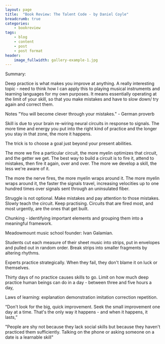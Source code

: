 ```yaml
---
layout: page
title:  "Book Review: The Talent Code - by Daniel Coyle"
breadcrumb: true
categories:
    - bookreview
tags:
    - blog
    - content
    - post
    - post format
header:
    image_fullwidth: gallery-example-1.jpg
---
```

Summary:

Deep practice is what makes you improve at anything. A really interesting topic - need to think how I can apply this to playing musical instruments and learning languages for my own purposes.
It means essentially operating at the limit of your skill, so that you make mistakes and have to slow down/ try again and correct them.

Notes
"You will become clever through your mistakes." - German proverb

Skill is due to your brain re-wiring neural circuits in response to signals. The more time and energy you put into the right kind of practice and the longer you stay in that zone, the more it happens.

The trick is to choose a goal just beyond your present abilities.

The more we fire a particular circuit, the more myelin optimizes that circuit, and the getter we get. The best way to build a circuit is to fire it, attend to mistakes, then fire it again, over and over. The more we develop a skill, the less we're aware of it. 

The more the nerve fires, the more myelin wraps around it. The more myelin wraps around it, the faster the signals travel, increasing velocities up to one hundred times over signals sent through an uninsulated fiber.

Struggle is not optional. Make mistakes and pay attention to those mistakes. Slowly teach the circuit. Keep practising. Circuits that are fired most, and most urgently, are the ones that get built.

Chunking - identifying important elements and grouping them into a meaningful framework. 

Meadowmount music school founder: Ivan Galamian.

Students cut each measure of their sheet music into strips, put in envelopes and pulled out in random order. Break strips into smaller fragments by altering rhythms.

Experts practice strategically. When they fail, they don't blame it on luck or themselves. 

Thirty days of no practice causes skills to go. Limit on how much deep practice human beings can do in a day - between three and five hours a day, 

Laws of learning:
explanation
demonstration
imitation
correction
repetition.

“Don't look for the big, quick improvement. Seek the small improvement one day at a time. That's the only way it happens - and when it happens, it lasts,” 

"People are shy not because they lack social skills but because they haven't practiced them sufficiently. Talking on the phone or asking someone on a date is a learnable skill"
